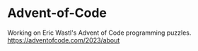 # Advent-of-Code
Working on Eric Wastl's Advent of Code programming puzzles.
https://adventofcode.com/2023/about
